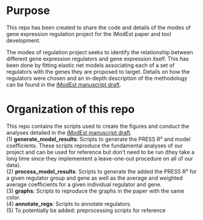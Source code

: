 # Purpose
This repo has been created to share the code and details of the modes of gene expression regulation project for the iModEst paper and tool development. 

The modes of regulation project seeks to identify the relationship between different gene expression regulators and gene expression itself. This has been done by fitting elastic net models associating each of a set of regulators with the genes they are proposed to target. Details on how the regulators were chosen and an in-depth description of the methodology can be found in the [iModEst manuscript draft](https://docs.google.com/document/d/1Cr4qanLEvsm4gJR2_z3cMIneZFDzSYjcFGg4n0TVO1s/edit?usp=sharing). 

# Organization of this repo 
This repo contains the scripts used to create the figures and conduct the analyses detailed in the [iModEst manuscript draft](https://docs.google.com/document/d/1Cr4qanLEvsm4gJR2_z3cMIneZFDzSYjcFGg4n0TVO1s/edit?usp=sharing). \
   (1) **generate_model_results**: Scripts to generate the PRESS R&#x00B2; and model coefficients. These scripts reproduce the fundamental analyses of our project and can be used for reference but don't need to be run (they take a long time since they implementent a leave-one-out procedure on all of our data). \
   (2) **process_model_results**: Scripts to generate the added the PRESS R&#x00B2; for a given regulator group and gene as well as the average and weighted average coefficients for a given individual regulator and gene.\
   (3) **graphs**: Scripts to reproduce the graphs in the paper with the same color. \
   (4) **annotate_regs**: Scripts to annotate regulators. \
   (5) To potentially be added: preprocessing scripts for reference
